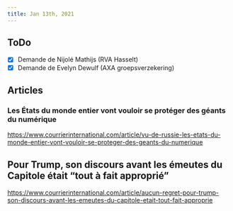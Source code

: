 ```yaml
---
title: Jan 13th, 2021
---
```


## ToDo

* [x]  Demande de Nijolé Mathijs (RVA Hasselt)
* [x]   Demande de Evelyn Dewulf (AXA groepsverzekering)
## Articles
### Les États du monde entier vont vouloir se protéger des géants du numérique
https://www.courrierinternational.com/article/vu-de-russie-les-etats-du-monde-entier-vont-vouloir-se-proteger-des-geants-du-numerique
## Pour Trump, son discours avant les émeutes du Capitole était “tout à fait approprié”
https://www.courrierinternational.com/article/aucun-regret-pour-trump-son-discours-avant-les-emeutes-du-capitole-etait-tout-fait-approprie
